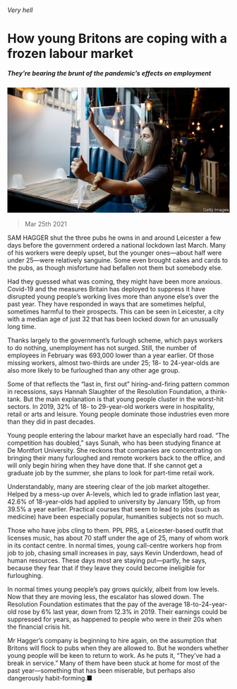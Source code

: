 ###### Very hell

# How young Britons are coping with a frozen labour market 

##### They’re bearing the brunt of the pandemic’s effects on employment 

![image](images/20210327_brp504.jpg) 

> Mar 25th 2021 

SAM HAGGER shut the three pubs he owns in and around Leicester a few days before the government ordered a national lockdown last March. Many of his workers were deeply upset, but the younger ones—about half were under 25—were relatively sanguine. Some even brought cakes and cards to the pubs, as though misfortune had befallen not them but somebody else.

Had they guessed what was coming, they might have been more anxious. Covid-19 and the measures Britain has deployed to suppress it have disrupted young people’s working lives more than anyone else’s over the past year. They have responded in ways that are sometimes helpful, sometimes harmful to their prospects. This can be seen in Leicester, a city with a median age of just 32 that has been locked down for an unusually long time.


Thanks largely to the government’s furlough scheme, which pays workers to do nothing, unemployment has not surged. Still, the number of employees in February was 693,000 lower than a year earlier. Of those missing workers, almost two-thirds are under 25; 18- to 24-year-olds are also more likely to be furloughed than any other age group.

Some of that reflects the “last in, first out” hiring-and-firing pattern common in recessions, says Hannah Slaughter of the Resolution Foundation, a think-tank. But the main explanation is that young people cluster in the worst-hit sectors. In 2019, 32% of 18- to 29-year-old workers were in hospitality, retail or arts and leisure. Young people dominate those industries even more than they did in past decades.

Young people entering the labour market have an especially hard road. “The competition has doubled,” says Sunah, who has been studying finance at De Montfort University. She reckons that companies are concentrating on bringing their many furloughed and remote workers back to the office, and will only begin hiring when they have done that. If she cannot get a graduate job by the summer, she plans to look for part-time retail work.

Understandably, many are steering clear of the job market altogether. Helped by a mess-up over A-levels, which led to grade inflation last year, 42.6% of 18-year-olds had applied to university by January 15th, up from 39.5% a year earlier. Practical courses that seem to lead to jobs (such as medicine) have been especially popular, humanities subjects not so much.

Those who have jobs cling to them. PPL PRS, a Leicester-based outfit that licenses music, has about 70 staff under the age of 25, many of whom work in its contact centre. In normal times, young call-centre workers hop from job to job, chasing small increases in pay, says Kevin Underdown, head of human resources. These days most are staying put—partly, he says, because they fear that if they leave they could become ineligible for furloughing.

In normal times young people’s pay grows quickly, albeit from low levels. Now that they are moving less, the escalator has slowed down. The Resolution Foundation estimates that the pay of the average 18-to-24-year-old rose by 6% last year, down from 12.3% in 2019. Their earnings could be suppressed for years, as happened to people who were in their 20s when the financial crisis hit.

Mr Hagger’s company is beginning to hire again, on the assumption that Britons will flock to pubs when they are allowed to. But he wonders whether young people will be keen to return to work. As he puts it, “They’ve had a break in service.” Many of them have been stuck at home for most of the past year—something that has been miserable, but perhaps also dangerously habit-forming.■

